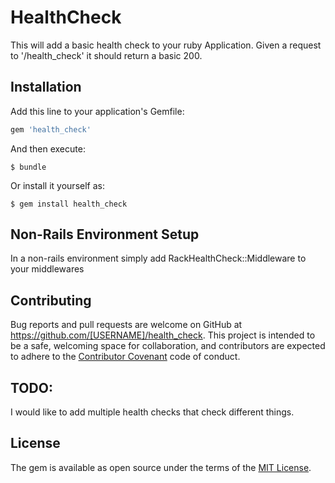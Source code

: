 # HealthCheck

This will add a basic health check to your ruby Application.  Given a request to '/health_check' it should return a basic 200.

## Installation

Add this line to your application's Gemfile:

```ruby
gem 'health_check'
```

And then execute:

    $ bundle

Or install it yourself as:

    $ gem install health_check

## Non-Rails Environment Setup
  In a non-rails environment simply add RackHealthCheck::Middleware to your middlewares


## Contributing

Bug reports and pull requests are welcome on GitHub at https://github.com/[USERNAME]/health_check. This project is intended to be a safe, welcoming space for collaboration, and contributors are expected to adhere to the [Contributor Covenant](http://contributor-covenant.org) code of conduct.

## TODO:

I would like to add multiple health checks that check different things.

## License

The gem is available as open source under the terms of the [MIT License](http://opensource.org/licenses/MIT).
